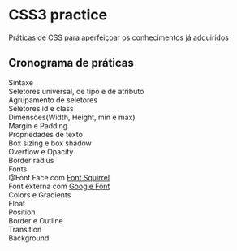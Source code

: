 # CSS3 practice

Práticas de CSS para aperfeiçoar os conhecimentos já adquiridos

## Cronograma de práticas

Sintaxe <br>
Seletores universal, de tipo e de atributo <br>
Agrupamento de seletores <br>
Seletores id e class <br>
Dimensões(Width, Height, min e max) <br>
Margin e Padding <br>
Propriedades de texto <br>
Box sizing e box shadow <br>
Overflow e Opacity <br>
Border radius <br>
Fonts <br>
@Font Face com [Font Squirrel](https://www.fontsquirrel.com/) <br>
Font externa com [Google Font](https://fonts.google.com/) <br>
Colors e Gradients <br>
Float <br>
Position <br>
Border e Outline <br>
Transition <br>
Background <br>
